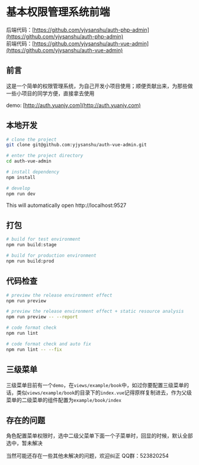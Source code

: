 # 基本权限管理系统前端

后端代码：[https://github.com/yjysanshu/auth-php-admin](https://github.com/yjysanshu/auth-php-admin)  
前端代码：[https://github.com/yjysanshu/auth-vue-admin](https://github.com/yjysanshu/auth-vue-admin)

## 前言

这是一个简单的权限管理系统，为自己开发小项目使用；顺便贡献出来，为那些做一些小项目的同学方便，直接拿去使用  

demo: [http://auth.yuanjy.com](http://auth.yuanjy.com)

## 本地开发

```bash
# clone the project
git clone git@github.com:yjysanshu/auth-vue-admin.git

# enter the project directory
cd auth-vue-admin

# install dependency
npm install

# develop
npm run dev
```

This will automatically open http://localhost:9527

## 打包

```bash
# build for test environment
npm run build:stage

# build for production environment
npm run build:prod
```

## 代码检查

```bash
# preview the release environment effect
npm run preview

# preview the release environment effect + static resource analysis
npm run preview -- --report

# code format check
npm run lint

# code format check and auto fix
npm run lint -- --fix
```

## 三级菜单

三级菜单目前有一个`demo`，在`views/example/book`中，如过你要配置三级菜单的话，类似`views/example/book`的目录下的`index.vue`记得原样复制进去，作为父级菜单的二级菜单的组件配置为`example/book/index`

## 存在的问题

角色配置菜单权限时，选中二级父菜单下面一个子菜单时，回显的时候，默认全部选中，暂未解决

当然可能还存在一些其他未解决的问题，欢迎纠正 QQ群：523820254
